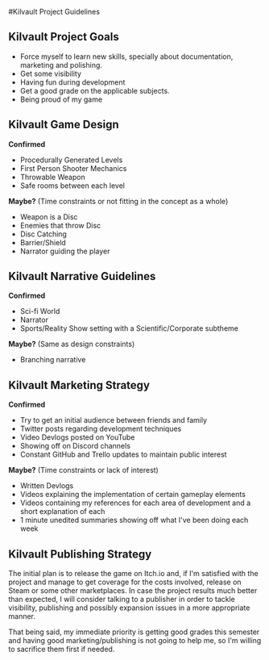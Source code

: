 #Kilvault Project Guidelines

Kilvault Project Goals
----------------------
- Force myself to learn new skills, specially about documentation, marketing and polishing.
- Get some visibility
- Having fun during development
- Get a good grade on the applicable subjects.
- Being proud of my game

Kilvault Game Design
--------------------

**Confirmed**
- Procedurally Generated Levels
- First Person Shooter Mechanics
- Throwable Weapon
- Safe rooms between each level

**Maybe?** (Time constraints or not fitting in the concept as a whole)
- Weapon is a Disc
- Enemies that throw Disc
- Disc Catching
- Barrier/Shield
- Narrator guiding the player

Kilvault Narrative Guidelines
-----------------------------

**Confirmed**
- Sci-fi World
- Narrator
- Sports/Reality Show setting with a Scientific/Corporate subtheme

**Maybe?** (Same as design constraints)
- Branching narrative

Kilvault Marketing Strategy
---------------------------

**Confirmed**
- Try to get an initial audience between friends and family
- Twitter posts regarding development techniques
- Video Devlogs posted on YouTube
- Showing off on Discord channels
- Constant GitHub and Trello updates to maintain public interest

**Maybe?** (Time constraints or lack of interest)
- Written Devlogs
- Videos explaining the implementation of certain gameplay elements
- Videos containing my references for each area of development and a short explanation of each
- 1 minute unedited summaries showing off what I've been doing each week

Kilvault Publishing Strategy
----------------------------

The initial plan is to release the game on Itch.io and, if I'm satisfied with the project and manage to get coverage for the costs involved, release on Steam or some other marketplaces. In case the project results much better than expected, I will consider talking to a publisher in order to tackle visibility, publishing and possibly expansion issues in a more appropriate manner.

That being said, my immediate priority is getting good grades this semester and having good marketing/publishing is not going to help me, so I'm willing to sacrifice them first if needed.